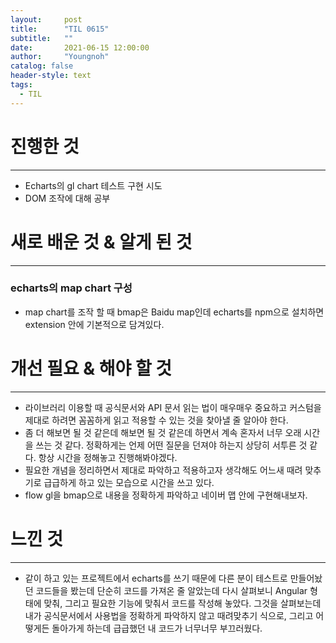 ```yaml
---
layout:     post
title:      "TIL 0615"
subtitle:   ""
date:       2021-06-15 12:00:00
author:     "Youngnoh"
catalog: false
header-style: text
tags:
  - TIL
---
```


# 진행한 것

---

- Echarts의 gl chart 테스트 구현 시도
- DOM 조작에 대해 공부

# 새로 배운 것 & 알게 된 것

---

### echarts의 map chart 구성

- map chart를 조작 할 때 bmap은 Baidu map인데 echarts를 npm으로 설치하면 extension 안에 기본적으로 담겨있다.

# 개선 필요 & 해야 할 것

---

- 라이브러리 이용할 때 공식문서와 API 문서 읽는 법이 매우매우 중요하고 커스텀을 제대로 하려면 꼼꼼하게 읽고 적용할 수 있는 것을 찾아낼 줄 알아야 한다.
- 좀 더 해보면 될 것 같은데 해보면 될 것 같은데 하면서 계속 혼자서 너무 오래 시간을 쓰는 것 같다. 정확하게는 언제 어떤 질문을 던져야 하는지 상당히 서투른 것 같다. 항상 시간을 정해놓고 진행해봐야겠다.
- 필요한 개념을 정리하면서 제대로 파악하고 적용하고자 생각해도 어느새 때려 맞추기로 급급하게 하고 있는 모습으로 시간을 쓰고 있다.
- flow gl을 bmap으로 내용을 정확하게 파악하고 네이버 맵 안에 구현해내보자.

# 느낀 것

---

- 같이 하고 있는 프로젝트에서 echarts를 쓰기 때문에 다른 분이 테스트로 만들어놨던 코드들을 봤는데 단순히 코드를 가져온 줄 알았는데 다시 살펴보니 Angular 형태에 맞춰, 그리고 필요한 기능에 맞춰서 코드를 작성해 놓았다. 그것을 살펴보는데 내가 공식문서에서 사용법을 정확하게 파악하지 않고 때려맞추기 식으로, 그리고 어떻게든 돌아가게 하는데 급급했던 내 코드가 너무너무 부끄러웠다.
